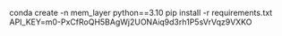 conda create -n mem_layer python==3.10
pip install -r requirements.txt
API_KEY=m0-PxCfRoQH5BAgWj2UONAiq9d3rh1P5sVrVqz9VXKO